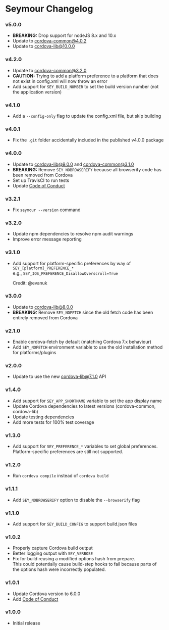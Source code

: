 Seymour Changelog
=================

### v5.0.0

* **BREAKING:** Drop support for nodeJS 8.x and 10.x
* Update to cordova-common@4.0.2
* Update to cordova-lib@10.0.0

### v4.2.0

* Update to cordova-common@3.2.0
* **CAUTION:** Trying to add a platform preference to a platform that does not
  exist in config.xml will now throw an error
* Add support for `SEY_BUILD_NUMBER` to set the build version number (not the
  application version)

### v4.1.0

* Add a `--config-only` flag to update the config.xml file, but skip building

### v4.0.1

* Fix the `.git` folder accidentally included in the published v4.0.0 package

### v4.0.0

* Update to cordova-lib@9.0.0 and cordova-common@3.1.0
* **BREAKING:** Remove `SEY_NOBROWSERIFY` because all browserify code has been
  removed from Cordova
* Set up TravisCI to run tests
* Update [Code of Conduct]

### v3.2.1

* Fix `seymour --version` command

### v3.2.0

* Update npm dependencies to resolve npm audit warnings
* Improve error message reporting

### v3.1.0

* Add support for platform-specific preferences by way of
  `SEY_[platform]_PREFERENCE_*`  
  e.g., `SEY_IOS_PREFERENCE_DisallowOverscroll=True`

  Credit: @evanuk

### v3.0.0

* Update to cordova-lib@8.0.0
* **BREAKING:** Remove `SEY_NOFETCH` since the old fetch code has been
  entirely removed from Cordova

### v2.1.0

* Enable cordova-fetch by default (matching Cordova 7.x behaviour)
* Add `SEY_NOFETCH` environment variable to use the old installation method for
  platforms/plugins

### v2.0.0

* Update to use the new cordova-lib@7.1.0 API

### v1.4.0

* Add support for `SEY_APP_SHORTNAME` variable to set the app display name
* Update Cordova dependencies to latest versions (cordova-common, cordova-lib)
* Update testing dependencies
* Add more tests for 100% test coverage

### v1.3.0

* Add support for `SEY_PREFERENCE_*` variables to set global preferences.  
  Platform-specific preferences are still not supported.

### v1.2.0

* Run `cordova compile` instead of `cordova build`

### v1.1.1

* Add `SEY_NOBROWSERIFY` option to disable the `--browserify` flag

### v1.1.0

* Add support for `SEY_BUILD_CONFIG` to support build.json files

### v1.0.2

* Properly capture Cordova build output
* Better logging output with `SEY_VERBOSE`
* Fix for build reusing a modified options hash from prepare.  
  This could potentially cause build-step hooks to fail because parts of the
  options hash were incorrectly populated.

### v1.0.1

* Update Cordova version to 6.0.0
* Add [Code of Conduct]

### v1.0.0

* Initial release


[Code of Conduct]: https://github.com/dpogue/seymour/blob/master/CODE_OF_CONDUCT.md
